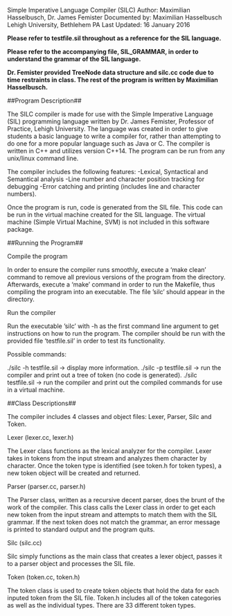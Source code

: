 Simple Imperative Language Compiler (SILC)
Author: Maximilian Hasselbusch, Dr. James Femister
Documented by: Maximilian Hasselbusch
Lehigh University, Bethlehem PA
Last Updated: 16 January 2016

**Please refer to testfile.sil throughout as a reference for the SIL language.**

**Please refer to the accompanying file, SIL_GRAMMAR, in order to understand the grammar of the SIL language.**

**Dr. Femister provided TreeNode data structure and silc.cc code due to time restraints in class.  The rest of the program is written by Maximilian Hasselbusch.**

##Program Description##

The SILC compiler is made for use with the Simple Imperative Language (SIL) programming language written by Dr. James Femister, Professor of Practice, Lehigh University.  The language was created in order to give students a basic language to write a compiler for, rather than attempting to do one for a more popular language such as Java or C.  The compiler is written in C++ and utilizes version C++14.  The program can be run from any unix/linux command line.  

The compiler includes the following features:
-Lexical, Syntactical and Semantical analysis
-Line number and character position tracking for debugging
-Error catching and printing (includes line and character numbers).

Once the program is run, code is generated from the SIL file.  This code can be run in the virtual machine created for the SIL language.  The virtual machine (Simple Virtual Machine, SVM) is not included in this software package.

##Running the Program##

Compile the program 

In order to ensure the compiler runs smoothly, execute a ‘make clean’ command to remove all previous versions of the program from the directory.  Afterwards, execute a ‘make’ command in order to run the Makefile, thus compiling the program into an executable.  The file ’silc’ should appear in the directory.

Run the compiler

Run the executable ’silc’ with -h as the first command line argument to get instructions on how to run the program.  The compiler should be run with the provided file ‘testfile.sil’ in order to test its functionality.  

Possible commands:

./silc -h testfile.sil  ->  display more information.
./silc -p testfile.sil  ->  run the compiler and print out a tree of token (no code is generated).
./silc testfile.sil  ->  run the compiler and print out the compiled commands for use in a virtual machine.

##Class Descriptions##

The compiler includes 4 classes and object files: Lexer, Parser, Silc and Token. 

Lexer (lexer.cc, lexer.h)

The Lexer class functions as the lexical analyzer for the compiler.  Lexer takes in tokens from the input stream and analyzes them character by character.  Once the token type is identified (see token.h for token types), a new token object will be created and returned.

Parser (parser.cc, parser.h)

The Parser class, written as a recursive decent parser, does the brunt of the work of the compiler.  This class calls the Lexer class in order to get each new token from the input stream and attempts to match them with the SIL grammar.  If the next token does not match the grammar, an error message is printed to standard output and the program quits.

Silc (silc.cc)

Silc simply functions as the main class that creates a lexer object, passes it to a parser object and processes the SIL file. 

Token (token.cc, token.h)

The token class is used to create token objects that hold the data for each inputed token from the SIL file.  Token.h includes all of the token categories as well as the individual types.  There are 33 different token types.    
